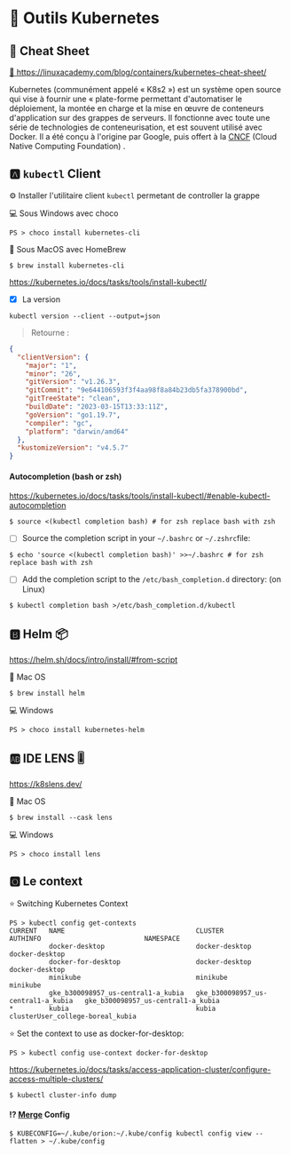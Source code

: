 # :toolbox: Outils Kubernetes

## :bookmark_tabs: Cheat Sheet

[ :blue_book: ](./Kubernetes-Cheat-Sheet_07182019.pdf) https://linuxacademy.com/blog/containers/kubernetes-cheat-sheet/

Kubernetes (communément appelé « K8s2 ») est un système open source qui vise à fournir une « plate-forme permettant d'automatiser le déploiement, la montée en charge et la mise en œuvre de conteneurs d'application sur des grappes de serveurs. Il fonctionne avec toute une série de technologies de conteneurisation, et est souvent utilisé avec Docker. Il a été conçu à l'origine par Google, puis offert à la [CNCF](https://www.cncf.io/) (Cloud Native Computing Foundation) .


## :a: `kubectl` Client

:gear: Installer l'utilitaire client `kubectl` permetant de controller la grappe

:computer: Sous Windows avec choco

```
PS > choco install kubernetes-cli
```

:apple: Sous MacOS avec HomeBrew

```
$ brew install kubernetes-cli
```


https://kubernetes.io/docs/tasks/tools/install-kubectl/


- [x] La version

```
kubectl version --client --output=json
```
> Retourne :
```json
{
  "clientVersion": {
    "major": "1",
    "minor": "26",
    "gitVersion": "v1.26.3",
    "gitCommit": "9e644106593f3f4aa98f8a84b23db5fa378900bd",
    "gitTreeState": "clean",
    "buildDate": "2023-03-15T13:33:11Z",
    "goVersion": "go1.19.7",
    "compiler": "gc",
    "platform": "darwin/amd64"
  },
  "kustomizeVersion": "v4.5.7"
}
```

#### Autocompletion (bash or zsh)

https://kubernetes.io/docs/tasks/tools/install-kubectl/#enable-kubectl-autocompletion

```
$ source <(kubectl completion bash) # for zsh replace bash with zsh
```

- [ ] Source the completion script in your `~/.bashrc` or `~/.zshrc`file:

```
$ echo 'source <(kubectl completion bash)' >>~/.bashrc # for zsh replace bash with zsh
```

- [ ] Add the completion script to the `/etc/bash_completion.d` directory: (on Linux)

```
$ kubectl completion bash >/etc/bash_completion.d/kubectl
```

## :b: Helm :package: 

https://helm.sh/docs/intro/install/#from-script

:apple: Mac OS

```
$ brew install helm
```

:computer: Windows

```
PS > choco install kubernetes-helm
```

## :ab: IDE LENS :level_slider:

https://k8slens.dev/

:apple: Mac OS

```
$ brew install --cask lens
```

:computer: Windows

```
PS > choco install lens
```

## :o2: Le context

:star: Switching Kubernetes Context

```
PS > kubectl config get-contexts
CURRENT   NAME                                 CLUSTER                              AUTHINFO                          NAMESPACE
          docker-desktop                       docker-desktop                       docker-desktop
          docker-for-desktop                   docker-desktop                       docker-desktop
          minikube                             minikube                             minikube
          gke_b300098957_us-central1-a_kubia   gke_b300098957_us-central1-a_kubia   gke_b300098957_us-central1-a_kubia   
*         kubia                                kubia                                clusterUser_college-boreal_kubia    
```

:star: Set the context to use as docker-for-desktop:

```
PS > kubectl config use-context docker-for-desktop
```

https://kubernetes.io/docs/tasks/access-application-cluster/configure-access-multiple-clusters/

```
$ kubectl cluster-info dump
```

#### :interrobang:  [Merge](https://stackoverflow.com/questions/46184125/how-to-merge-kubectl-config-file-with-kube-config) Config

``` 
$ KUBECONFIG=~/.kube/orion:~/.kube/config kubectl config view --flatten > ~/.kube/config
``` 
